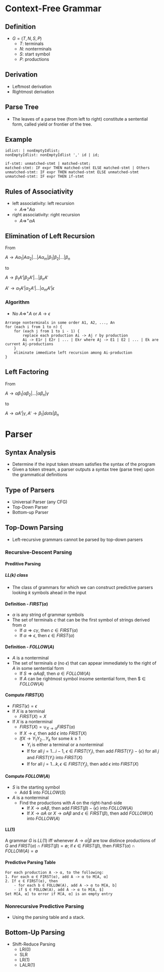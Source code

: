 # Context-Free Grammar

## Definition

- $G = (T, N, S, P)$
    - $T$: terminals
    - $N$: nonterminals
    - $S$: start symbol
    - $P$: productions 

## Derivation

- Leftmost derivation
- Rightmost derivation

## Parse Tree

- The leaves of a parse tree (from left to right) constitute a sentential form, called yield or frontier of the tree.

## Example

```
idlist: | nonEmptyIdlist;
nonEmptyIdlist: nonEmptyIdlist ',' id | id;
```

```
if-stmt: unmatched-stmt | matched-stmt;
matched-stmt: IF expr THEN matched-stmt ELSE matched-stmt | Others
unmatched-stmt: IF expr THEN matched-stmt ELSE unmatched-stmt
unmatched-stmt: IF expr THEN if-stmt
```

## Rules of Associativity

- left associativity: left recursion
    - $A \Rightarrow^+ A\alpha$
- right associativity: right recursion
    - $A \Rightarrow^+ \alpha A$

## Elimination of Left Recursion

From

$A \to A \alpha_1 | A \alpha_2 | \dots | A \alpha_m | \beta_1 | \beta_2 | \dots | \beta_n$

to

$A \to \beta_1 A' | \beta_2 A' | \dots | \beta_n A'$

$A' \to \alpha_1 A' | \alpha_2 A' | \dots | \alpha_m A' | \epsilon$

### Algorithm

- No $A \Rightarrow^+ A$ or $A \to \epsilon$

```
Arrange nonterminals in some order A1, A2, ..., An
for (each i from 1 to n) {
    for (each j from 1 to i - 1) {
        replace each production Ai -> Aj r by production
        Ai -> E1r | E2r | ... | Ekr where Aj -> E1 | E2 | ... | Ek are current Aj-productions
    }
    eliminate immediate left recursion among Ai-production
}
```

## Left Factoring

From

$A \to \alpha \beta_1 | \alpha \beta_2 | \dots | \alpha \beta_n | \gamma$

to

$A \to \alpha A' | \gamma, A' \to \beta_1 | dots | \beta_n$

# Parser

## Syntax Analysis

- Determine if the input token stream satisfies the syntax of the program
- Given a token stream, a parser outputs a syntax tree (parse tree) upon the grammatical definitions

## Type of Parsers

- Universal Parser (any CFG)
- Top-Down Parser
- Bottom-up Parser

## Top-Down Parsing

- Left-recursive grammars cannot be parsed by top-down parsers

### Recursive-Descent Parsing


#### Preditive Parsing

##### LL(k) class

- The class of grammars for which we can construct predictive parsers looking $k$ symbols ahead in the input

#### Definition - $FIRST(\alpha)$

- $\alpha$ is any string of grammar symbols
- The set of terminals $c$ that can be the first symbol of strings derived from $\alpha$
    - If $\alpha \Rightarrow c \gamma$, then $c \in FIRST(\alpha)$
    - If $\alpha \Rightarrow \epsilon$, then $\epsilon \in FIRST(\alpha)$ 

#### Definition - $FOLLOW(A)$

- $A$ is a nonterminal
- The set of terminals $a$ (no $\epsilon$) that can appear immediately to the right of $A$ in some sentential form
    - If $S \Rightarrow \alpha A a \beta$, then $a \in FOLLOW(A)$
    - If $A$ can be rightmost symbol insome sentential form, then $\$ \in FOLLOW(A)$

#### Compute $FIRST(X)$

- $FIRST(\epsilon) = \epsilon$
- If $X$ is a terminal
    - $FIRST(X) = {X}$
- If $X$ is a nonterminal
    - $FIRST(X) = \cup_{X \to \alpha} FIRST(\alpha)$
    - If $X \to \epsilon$, then add $\epsilon$ into $FRIST(X)$
    - $If X \to Y_1 Y_2 \dots Y_k$ for some $k \ge 1$
        - $Y_i$ is either a terminal or a nonterminal
        - If for all $j = 1 \dots i - 1$, $\epsilon \in FIRST(Y_j)$, then add $FRIST(Y_j) - \{\epsilon\}$ for all $j$ and $FIRST(Y_i)$ into $FIRST(X)$
        - If for all $j = 1 \dots k, \epsilon \in FIRST(Y_j)$, then add $\epsilon$ into $FIRST(X)$

#### Compute $FOLLOW(A)$

- $S$ is the starting symbol
    - Add $\$$ into $FOLLOW(S)$
- $A$ is a nonterminal
    - Find the productions with $A$ on the right-hand-side
        - If $X \to \alpha A \beta$, then add $FIRST(\beta) - \{\epsilon\}$ into $FOLLOW(A)$
        - If $X \to \alpha A$ or $X \to \alpha A \beta$ and $\epsilon \in FIRST(\beta)$, then add $FOLLOW(X)$ into $FOLLOW(A)$


#### LL(1)

A grammar $G$ is $LL(1)$ iff whenever $A \to \alpha | \beta$ are tow distince productions of $G$ and $FIRST(\alpha) \cap FIRST(\beta) = \emptyset$; if $\epsilon \in FIRST(\beta)$, then $FIRST(\alpha) \cap FOLLOW(A) = \emptyset$

#### Predictive Parsing Table

```
For each production A -> α, to the following:
1. For each α ∈ FIRST(α), add A -> α to M[A, α]
2. If ϵ ∈ FIRST(α), then
    - for each b ∈ FOLLOW(A), add A -> α to M[A, b]
    - if $ ∈ FOLLOW(A), add A -> α to M[A, $]
Set M[A, α] to error if M[A, α] is an empty entry
```

### Nonrecursive Predictive Parsing

- Using the parsing table and a stack.


## Bottom-Up Parsing

- Shift-Reduce Parsing
    - LR(0)
    - SLR
    - LR(1)
    - LALR(1)
